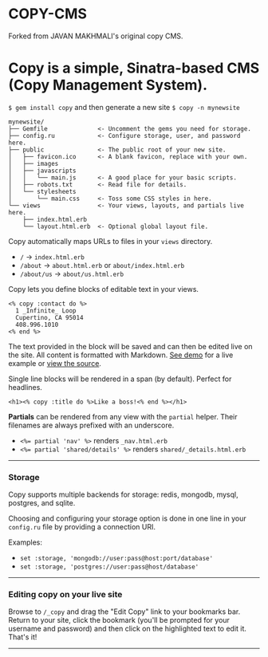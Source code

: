 # COPY-CMS

Forked from JAVAN MAKHMALI's original copy CMS.


# Copy is a simple, Sinatra-based CMS (Copy Management System).

`$ gem install copy` and then generate a new site `$ copy -n mynewsite`

    mynewsite/
    ├── Gemfile              <- Uncomment the gems you need for storage.
    ├── config.ru            <- Configure storage, user, and password here.
    ├── public               <- The public root of your new site.
    │   ├── favicon.ico      <- A blank favicon, replace with your own.
    │   ├── images
    │   ├── javascripts
    │   │   └── main.js      <- A good place for your basic scripts.
    │   ├── robots.txt       <- Read file for details.
    │   └── stylesheets
    │       └── main.css     <- Toss some CSS styles in here.
    └── views                <- Your views, layouts, and partials live here.
        ├── index.html.erb
        └── layout.html.erb  <- Optional global layout file.
        
Copy automatically maps URLs to files in your `views` directory.

* `/` &rarr; `index.html.erb`
* `/about` &rarr; `about.html.erb` or `about/index.html.erb`
* `/about/us` &rarr; `about/us.html.erb`

Copy lets you define blocks of editable text in your views.

    <% copy :contact do %>
      1 _Infinite_ Loop
      Cupertino, CA 95014
      408.996.1010
    <% end %>

The text provided in the block will be saved and can then be edited live on the site. All content is formatted with Markdown. [See demo](http://copy-demo.heroku.com) for a live example or [view the source](https://github.com/javan/copy-demo).

Single line blocks will be rendered in a span (by default). Perfect for headlines.

    <h1><% copy :title do %>Like a boss!<% end %></h1>

**Partials** can be rendered from any view with the `partial` helper. Their filenames are always prefixed with an underscore.

* `<%= partial 'nav' %>` renders `_nav.html.erb`
* `<%= partial 'shared/details' %>` renders `shared/_details.html.erb`

----

### Storage

Copy supports multiple backends for storage: redis, mongodb, mysql, postgres, and sqlite.

Choosing and configuring your storage option is done in one line in your `config.ru` file by providing a connection URI.

Examples:

* `set :storage, 'mongodb://user:pass@host:port/database'`
* `set :storage, 'postgres://user:pass@host/database'`

----

### Editing copy on your live site

Browse to `/_copy` and drag the "Edit Copy" link to your bookmarks bar. Return to your site, click the bookmark (you'll be prompted for your username and password) and then click on the highlighted text to edit it. That's it!

----

